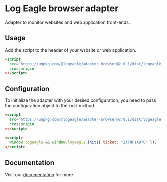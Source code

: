 # Log Eagle browser adapter

Adapter to monitor websites and web application front-ends.

## Usage

Add the script to the header of your website or web application.

```html
<script
  src="https://unpkg.com/@logeagle/adapter-browser@2.0.1/dist/logeagle-adapter-browser.js"
  crossorigin
></script>
```

## Configuration

To initialize the adapter with your desired configuration, you need to pass the configuration object to the `init` method.

```html
<script
  src="https://unpkg.com/@logeagle/adapter-browser@2.0.1/dist/logeagle-adapter-browser.js"
  crossorigin
></script>

<script>
  window.logeagle && window.logeagle.init({ ticket: "2ATNP1AD70" });
</script>
```

## Documentation

Visit our [documentation](https://docslogeagle.jarviot.tech/docs/browser-adapter) for more.
